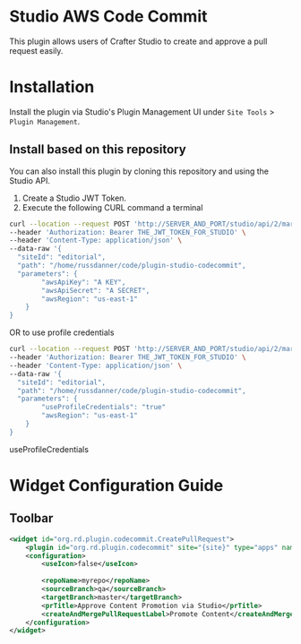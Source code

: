 # Studio AWS Code Commit
This plugin allows users of Crafter Studio to create and approve a pull request easily.


# Installation

Install the plugin via Studio's Plugin Management UI under `Site Tools` > `Plugin Management`.

## Install based on this repository

You can also install this plugin by cloning this repository and using the Studio API.

1. Create a Studio JWT Token.
2. Execute the following CURL command a terminal

```bash
curl --location --request POST 'http://SERVER_AND_PORT/studio/api/2/marketplace/copy' \
--header 'Authorization: Bearer THE_JWT_TOKEN_FOR_STUDIO' \
--header 'Content-Type: application/json' \
--data-raw '{
  "siteId": "editorial",
  "path": "/home/russdanner/code/plugin-studio-codecommit",
  "parameters": {  
        "awsApiKey": "A KEY",
        "awsApiSecret": "A SECRET",
        "awsRegion": "us-east-1"
    }
}

```
OR to use profile credentials

```bash
curl --location --request POST 'http://SERVER_AND_PORT/studio/api/2/marketplace/copy' \
--header 'Authorization: Bearer THE_JWT_TOKEN_FOR_STUDIO' \
--header 'Content-Type: application/json' \
--data-raw '{
  "siteId": "editorial",
  "path": "/home/russdanner/code/plugin-studio-codecommit",
  "parameters": {  
        "useProfileCredentials": "true"
        "awsRegion": "us-east-1"
    }
}

```

useProfileCredentials
# Widget Configuration Guide

## Toolbar 
```xml
<widget id="org.rd.plugin.codecommit.CreatePullRequest">
    <plugin id="org.rd.plugin.codecommit" site="{site}" type="apps" name="codecommit" file="index.js"/>
    <configuration>
        <useIcon>false</useIcon>
    
        <repoName>myrepo</repoName>
        <sourceBranch>qa</sourceBranch>
        <targetBranch>master</targetBranch>
        <prTitle>Approve Content Promotion via Studio</prTitle>
        <createAndMergePullRequestLabel>Promote Content</createAndMergePullRequestLabel>
    </configuration>
</widget>                
              
```
